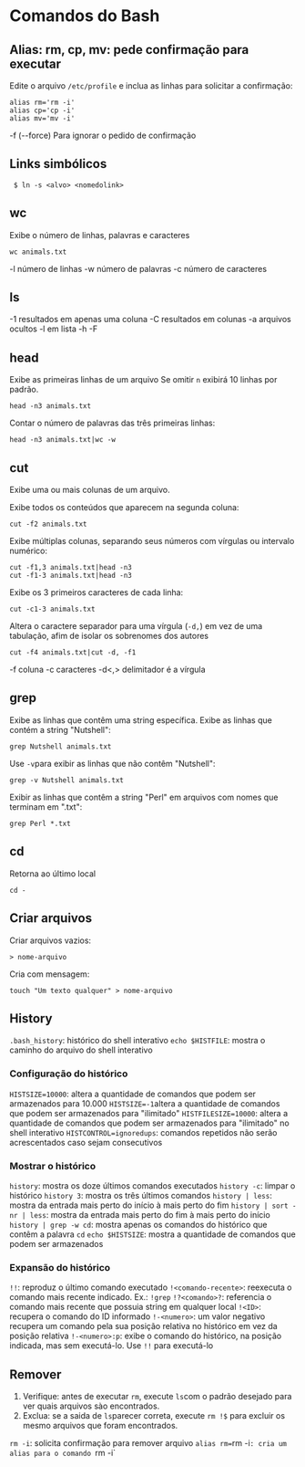 # Comandos do Bash

## Alias: rm, cp, mv: pede confirmação para executar
Edite o arquivo `/etc/profile` e inclua as linhas para solicitar a confirmação:

```
alias rm='rm -i'
alias cp='cp -i'
alias mv='mv -i'
```

-f (--force)		Para ignorar o pedido de confirmação

## Links simbólicos
```
 $ ln -s <alvo> <nomedolink>
```

## wc
Exibe o número de linhas, palavras e caracteres
```
wc animals.txt
```
-l número de linhas
-w número de palavras
-c número de caracteres

## ls 
-1 resultados em apenas uma coluna
-C resultados em colunas
-a arquivos ocultos
-l em lista
-h
-F 

## head
Exibe as primeiras linhas de um arquivo
Se omitir `n` exibirá 10 linhas por padrão.
```
head -n3 animals.txt
```
Contar o número de palavras das três primeiras linhas:
```
head -n3 animals.txt|wc -w
```

## cut
Exibe uma ou mais colunas de um arquivo.

Exibe todos os conteúdos que aparecem na segunda coluna:
```
cut -f2 animals.txt
```

Exibe múltiplas colunas, separando seus números com vírgulas ou intervalo numérico:
```
cut -f1,3 animals.txt|head -n3
cut -f1-3 animals.txt|head -n3
```

Exibe os 3 primeiros caracteres de cada linha:
```
cut -c1-3 animals.txt
```

Altera o caractere separador para uma vírgula (`-d,`) em vez de uma tabulação, afim de isolar os sobrenomes dos autores
```
cut -f4 animals.txt|cut -d, -f1
```

-f coluna
-c caracteres
-d<,> delimitador é a vírgula


## grep
Exibe as linhas que contêm uma string específica.
Exibe as linhas que contém a string "Nutshell":
```
grep Nutshell animals.txt
```

Use `-v`para exibir as linhas que não contêm "Nutshell":
```
grep -v Nutshell animals.txt
```

Exibir as linhas que contêm a string "Perl" em arquivos com nomes que terminam em ".txt":
```
grep Perl *.txt
```

## cd
Retorna ao último local
```
cd -
```

## Criar arquivos
Criar arquivos vazios:
```
> nome-arquivo
```
Cria com mensagem:
```
touch "Um texto qualquer" > nome-arquivo
```




## History
`.bash_history`: histórico do shell interativo
`echo $HISTFILE`: mostra o caminho do arquivo do shell interativo

### Configuração do histórico
`HISTSIZE=10000`: altera a quantidade de comandos que podem ser armazenados para 10.000
`HISTSIZE=-1`altera a quantidade de comandos que podem ser armazenados para "ilimitado"
`HISTFILESIZE=10000`: altera a quantidade de comandos que podem ser armazenados para "ilimitado" no shell interativo
`HISTCONTROL=ignoredups`: comandos repetidos não serão acrescentados caso sejam consecutivos

### Mostrar o histórico
`history`: mostra os doze últimos comandos executados
`history -c`: limpar o histórico
`history 3`: mostra os três últimos comandos
`history | less`: mostra da entrada mais perto do início à mais perto do fim
`history | sort -nr | less`: mostra da entrada mais perto do fim à mais perto do início
`history | grep -w cd`: mostra apenas os comandos do histórico que contêm a palavra `cd`
`echo $HISTSIZE`: mostra a quantidade de comandos que podem ser armazenados

### Expansão do histórico
`!!`: reproduz o último comando executado
`!<comando-recente>`: reexecuta o comando mais recente indicado. Ex.: `!grep`
`!?<comando>?`: referencia o comando mais recente que possuia string em qualquer local
`!<ID>`: recupera o comando do ID informado
`!-<numero>`: um valor negativo recupera um comando pela sua posição relativa no histórico em vez da posição relativa
`!-<numero>:p`: exibe o comando do histórico, na posição indicada, mas sem executá-lo. Use `!!` para executá-lo

## Remover
1. Verifique: antes de executar `rm`, execute `ls`com o padrão desejado para ver quais arquivos sào encontrados.
2. Exclua: se a saida de `ls`parecer correta, execute `rm !$` para excluir os mesmo arquivos que foram encontrados.

`rm -i`: solicita confirmação para remover arquivo
`alias rm=`rm -i`: cria um alias para o comando `rm -i` 


```
```
```
```
```
```
```
```
```
